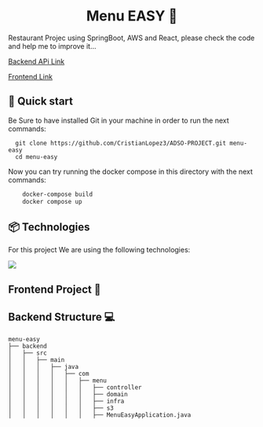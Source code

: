 <h1 align="center"> Menu EASY  🍱 </h1>

Restaurant Projec using SpringBoot, AWS and React, please check the code and help me to improve it...

[Backend APi Link](http://spring-api-easy.us-east-1.elasticbeanstalk.com/api/v1/events/1)


[Frontend Link](http://menu-easy.s3-website-us-east-1.amazonaws.com/)


## 🚀 Quick start

Be Sure to have installed Git in your machine in order to run the next commands:
```shell
  git clone https://github.com/CristianLopez3/ADSO-PROJECT.git menu-easy
  cd menu-easy 
```

Now you can try running the docker compose in this directory with the next commands:
```dockerfile
    docker-compose build
    docker compose up
```

## 📦 Technologies
For this project We are using the following technologies:
<div>
    <img src="https://skillicons.dev/icons?i=react,tailwindcss,spring,typescript,java,mysql,aws,docker"/>
</div>


## Frontend Project 📱




## Backend Structure 💻
```shell
menu-easy
├── backend
│   ├── src
│   │   ├── main
│   │   │   ├── java
│   │   │   │   ├── com
│   │   │   │   │   ├── menu
│   │   │   │   │   │   ├── controller
│   │   │   │   │   │   ├── domain
│   │   │   │   │   │   ├── infra
│   │   │   │   │   │   ├── s3
│   │   │   │   │   │   ├── MenuEasyApplication.java

